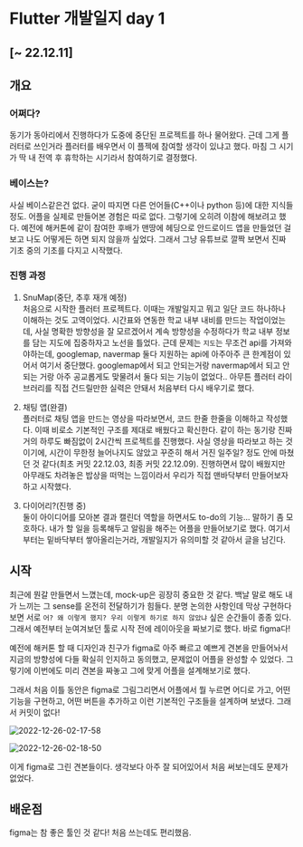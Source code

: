 # Flutter 개발일지 day 1

## [~ 22.12.11] 

## 개요

### 어쩌다?

동기가 동아리에서 진행하다가 도중에 중단된 프로젝트를 하나 물어왔다. 근데 그게 플러터로 쓰인거라 플러터를 배우면서 이 플젝에 참여할 생각이 있냐고 했다. 마침 그 시기가 딱 내 전역 후 휴학하는 시기라서 참여하기로 결정했다.

### 베이스는?

사실 베이스같은건 없다. 굳이 따지면 다른 언어들(C++이나 python 등)에 대한 지식들 정도. 어플을 실제로 만들어본 경험은 따로 없다. 그렇기에 오히려 이참에 해보려고 했다. 예전에 해커톤에 같이 참여한 후배가 맨땅에 헤딩으로 안드로이드 앱을 만들었던 걸 보고 나도 어떻게든 하면 되지 않을까 싶었다. 그래서 그냥 유튜브로 깔짝 보면서 진짜 기초 중의 기초를 다지고 시작했다.

### 진행 과정

1. SnuMap(중단, 추후 재개 예정)  
처음으로 시작한 플러터 프로젝트다. 이때는 개발일지고 뭐고 일단 코드 하나하나 이해하는 것도 고역이었다. 시간표와 연동한 학교 내부 내비를 만드는 작업이었는데, 사실 명확한 방향성을 잘 모르겠어서 계속 방향성을 수정하다가 학교 내부 정보를 담는 지도에 집중하자고 노선을 틀었다. 근데 문제는 `지도`는 무조건 api를 가져와야하는데, googlemap, navermap 둘다 지원하는 api에 아주아주 큰 한계점이 있어서 여기서 중단했다. googlemap에서 되고 안되는거랑 navermap에서 되고 안되는 거랑 아주 공교롭게도 맞물려서 둘다 되는 기능이 없었다.. 아무튼 플러터 라이브러리를 직접 건드릴만한 실력은 안돼서 처음부터 다시 배우기로 했다.

2. 채팅 앱(완결)  
플러터로 채팅 앱을 만드는 영상을 따라보면서, 코드 한줄 한줄을 이해하고 작성했다. 이때 비로소 기본적인 구조를 제대로 배웠다고 확신한다. 같이 하는 동기랑 진짜 거의 하루도 빠짐없이 2시간씩 프로젝트를 진행했다. 사실 영상을 따라보고 하는 것이기에, 시간이 무한정 늘어나지도 않았고 꾸준히 해서 거진 일주일? 정도 안에 마쳤던 것 같다(최초 커밋 22.12.03, 최종 커밋 22.12.09). 진행하면서 많이 배웠지만 아무래도 차려놓은 밥상을 떠먹는 느낌이라서 우리가 직접 맨바닥부터 만들어보자 하고 시작했다.

3. 다이어리?(진행 중)  
둘이 아이디어를 모아본 결과 캘린더 역할을 하면서도 to-do의 기능... 말하기 좀 모호하다. 내가 할 일을 등록해두고 알림을 해주는 어플을 만들어보기로 했다. 여기서부터는 밑바닥부터 쌓아올리는거라, 개발일지가 유의미할 것 같아서 글을 남긴다.

## 시작

최근에 뭔갈 만들면서 느꼈는데, mock-up은 굉장히 중요한 것 같다. 백날 말로 해도 내가 느끼는 그 sense를 온전히 전달하기가 힘들다. 분명 논의한 사항인데 막상 구현하다보면 서로 `어? 왜 이렇게 했지? 우리 이렇게 하기로 하지 않았냐` 싶은 순간들이 종종 있다. 그래서 예전부터 눈여겨보던 툴로 시작 전에 레이아웃을 짜보기로 했다. 바로 figma다!  

예전에 해커톤 할 때 디자인과 친구가 figma로 아주 빠르고 예쁘게 견본을 만들어놔서 지금의 방향성에 다들 확실히 인지하고 동의했고, 문제없이 어플을 완성할 수 있었다. 그렇기에 이번에도 미리 견본을 짜놓고 그에 맞게 어플을 설계해보기로 했다.  

그래서 처음 이틀 동안은 figma로 그림그리면서 어플에서 뭘 누르면 어디로 가고, 어떤 기능을 구현하고, 어떤 버튼을 추가하고 이런 기본적인 구조들을 설계하며 보냈다. 그래서 커밋이 없다!  

![2022-12-26-02-17-58](https://user-images.githubusercontent.com/68508521/209511641-d80b581b-e7fc-4b56-a4ae-aa9b9489aab1.png)

![2022-12-26-02-18-50](https://user-images.githubusercontent.com/68508521/209511714-dcf3dbde-5a4b-4b9e-81c2-4cd9d02ddc00.png)

이게 figma로 그린 견본들이다. 생각보다 아주 잘 되어있어서 처음 써보는데도 문제가 없었다.

## 배운점

figma는 참 좋은 툴인 것 같다! 처음 쓰는데도 편리했음.